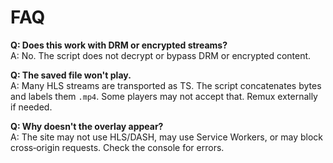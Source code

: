 # FAQ

**Q: Does this work with DRM or encrypted streams?**  
A: No. The script does not decrypt or bypass DRM or encrypted content.

**Q: The saved file won't play.**  
A: Many HLS streams are transported as TS. The script concatenates bytes and labels them `.mp4`. Some players may not accept that. Remux externally if needed.

**Q: Why doesn't the overlay appear?**  
A: The site may not use HLS/DASH, may use Service Workers, or may block cross‑origin requests. Check the console for errors.
